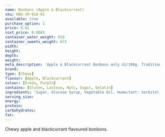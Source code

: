 ```yaml
---
name: Bonbons (Apple & Blackcurrant)
sku: HBG-JR-016-01
available: true
purchase_option: 1
price: 0.01
cost_price: 0.0065
container_water_weight: 919
container_sweets_weight: 673
width: 
height: 
depth: 
weight: 
meta_description: 'Apple & Blackcurrant Bonbons only ú1/100g. Traditional sweets and more at Humbugs Confectionery Store. Specialists in satisfying your sweet tooth!'
brand: 
type: [Chewy]
flavour: [Apple, Blackcurrant]
colour: [Green, Purple]
contains: [Gluten, Lactose, Nuts, Sugar, Gelatin]
ingredients: 'Sugar, Glucose Syrup, Vegetable Oil, Humectant: Sorbitol, Citric Acid, Pork Gelatine, Dextrose, Flavourings, Colours: E163, E100, E141; Emulsifier: Soya Lecithin'
serving_size: 
energy: 
protein: 
carbohydrates: 
fat: 
---
```

Chewy apple and blackcurrant flavoured bonbons.